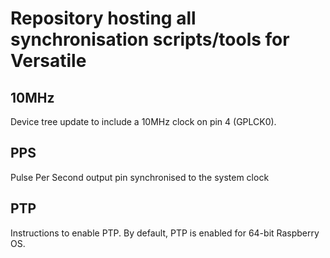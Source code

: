 # Repository hosting all synchronisation scripts/tools for Versatile

## 10MHz
Device tree update to include a 10MHz clock on pin 4 (GPLCK0).

## PPS
Pulse Per Second output pin synchronised to the system clock

## PTP
Instructions to enable PTP. By default, PTP is enabled for 64-bit Raspberry OS.
